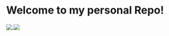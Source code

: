 # Welcome to my personal Repo!

<a href="https://github.com/anuraghazra/github-readme-stats">
  <img align="center" src="https://github-readme-stats.vercel.app/api/top-langs/?username=AdrianGrassin&layout=compact&show_icons=true&count_private=true&include_all_commits=true&theme=github_dark&hide_border=true" /> <img align="center" src="https://i.kym-cdn.com/photos/images/masonry/002/205/305/eb5.gif"
</a>
